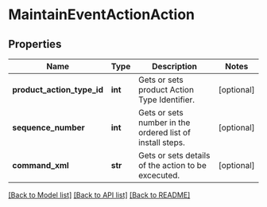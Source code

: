 # MaintainEventActionAction

## Properties
Name | Type | Description | Notes
------------ | ------------- | ------------- | -------------
**product_action_type_id** | **int** | Gets or sets product Action Type Identifier. | [optional] 
**sequence_number** | **int** | Gets or sets number in the ordered list of install steps. | [optional] 
**command_xml** | **str** | Gets or sets details of the action to be excecuted. | [optional] 

[[Back to Model list]](../README.md#documentation-for-models) [[Back to API list]](../README.md#documentation-for-api-endpoints) [[Back to README]](../README.md)


